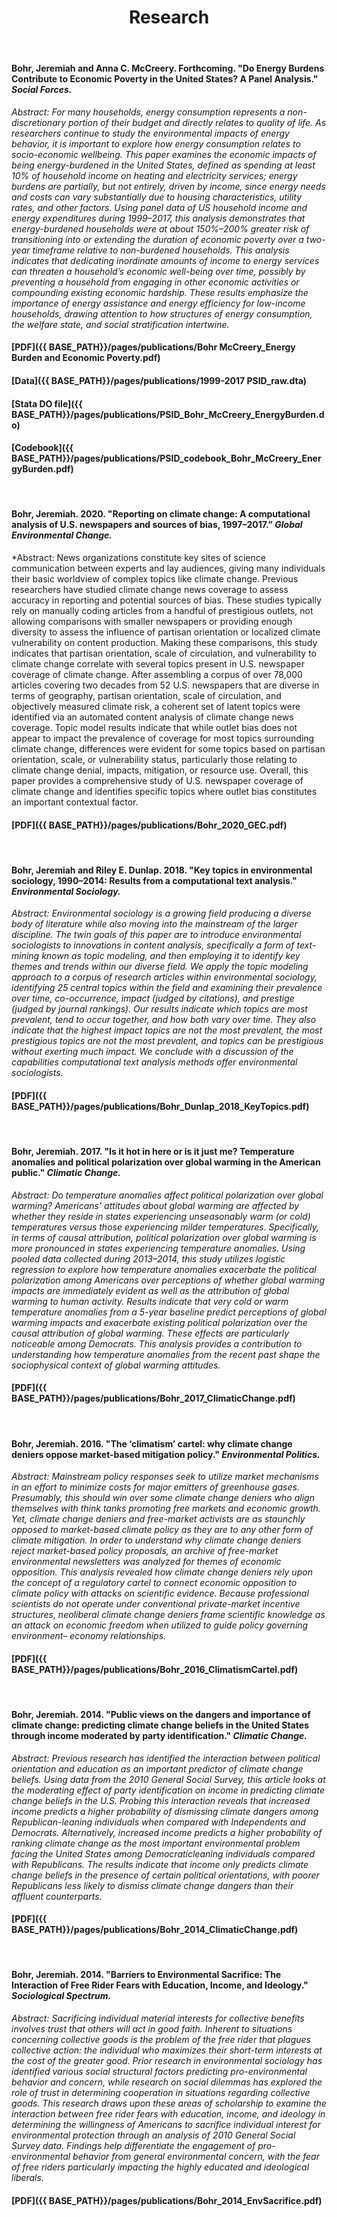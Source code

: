 ﻿---
layout: page
title: Research
description: Jeremiah Bohr's research
---
<!-- Google Tag Manager -->
<script>(function(w,d,s,l,i){w[l]=w[l]||[];w[l].push({'gtm.start':
new Date().getTime(),event:'gtm.js'});var f=d.getElementsByTagName(s)[0],
j=d.createElement(s),dl=l!='dataLayer'?'&l='+l:'';j.async=true;j.src=
'https://www.googletagmanager.com/gtm.js?id='+i+dl;f.parentNode.insertBefore(j,f);
})(window,document,'script','dataLayer','GTM-TW8FDKJ');</script>
<!-- End Google Tag Manager -->

<!-- Global site tag (gtag.js) - Google Analytics -->
<script async src="https://www.googletagmanager.com/gtag/js?id=UA-127467072-1"></script>
<script>
  window.dataLayer = window.dataLayer || [];
  function gtag(){dataLayer.push(arguments);}
  gtag('js', new Date());

  gtag('config', 'UA-127467072-1');
</script>

<!-- Google Tag Manager (noscript) -->
<noscript><iframe src="https://www.googletagmanager.com/ns.html?id=GTM-TW8FDKJ"
height="0" width="0" style="display:none;visibility:hidden"></iframe></noscript>
<!-- End Google Tag Manager (noscript) -->


#### Bohr, Jeremiah and Anna C. McCreery. Forthcoming. "Do Energy Burdens Contribute to Economic Poverty in the United States? A Panel Analysis." *Social Forces.*
*Abstract: For many households, energy consumption represents a non-discretionary portion of their budget and directly relates to quality of life. As researchers continue to study the environmental impacts of energy behavior, it is important to explore how energy consumption relates to socio-economic wellbeing. This paper examines the economic impacts of being energy-burdened in the United States, defined as spending at least 10% of household income on heating and electricity services; energy burdens are partially, but not entirely, driven by income, since energy needs and costs can vary substantially due to housing characteristics, utility rates, and other factors. Using panel data of US household income and energy expenditures during 1999–2017, this analysis demonstrates that energy-burdened households were at about 150%–200% greater risk of transitioning into or extending the duration of economic poverty over a
two-year timeframe relative to non-burdened households. This analysis indicates that dedicating inordinate amounts of income to energy services can threaten a household’s economic well-being over time, possibly by preventing a household from engaging in other economic activities or compounding existing economic hardship. These results emphasize the importance of energy assistance and energy efficiency for low-income households, drawing attention to how structures of energy consumption, the welfare state, and social stratification intertwine.*

#### [PDF]({{ BASE_PATH}}/pages/publications/Bohr McCreery_Energy Burden and Economic Poverty.pdf)
#### [Data]({{ BASE_PATH}}/pages/publications/1999-2017 PSID_raw.dta)
#### [Stata DO file]({{ BASE_PATH}}/pages/publications/PSID_Bohr_McCreery_EnergyBurden.do)
#### [Codebook]({{ BASE_PATH}}/pages/publications/PSID_codebook_Bohr_McCreery_EnergyBurden.pdf)

<br />


#### Bohr, Jeremiah. 2020. "Reporting on climate change: A computational analysis of U.S. newspapers and sources of bias, 1997–2017.” *Global Environmental Change.*
*Abstract: News organizations constitute key sites of science communication between experts and lay audiences, giving many individuals their basic worldview of complex topics like climate change. Previous researchers have studied climate change news coverage to assess accuracy in reporting and potential sources of bias. These studies typically rely on manually coding articles from a handful of prestigious outlets, not allowing comparisons with smaller newspapers or providing enough diversity to assess the influence of partisan orientation or localized climate vulnerability on content production. Making these comparisons, this study indicates that partisan orientation, scale of circulation, and vulnerability to climate change correlate with several topics present in U.S. newspaper coverage of climate change. After assembling a corpus of over 78,000 articles covering two decades from 52 U.S. newspapers that are diverse in terms of geography, partisan orientation, scale of circulation, and objectively measured climate risk, a coherent set of latent topics were identified via an automated content analysis of climate change news coverage. Topic model results indicate that while outlet bias does not appear to impact the prevalence of coverage for most topics surrounding climate change, differences were evident for some topics based on partisan orientation, scale, or vulnerability status, particularly those relating to climate change denial, impacts, mitigation, or resource use. Overall, this paper provides a comprehensive study of U.S. newspaper coverage of climate change and identifies specific topics where outlet bias constitutes an important contextual factor.

#### [PDF]({{ BASE_PATH}}/pages/publications/Bohr_2020_GEC.pdf)

<br />


#### Bohr, Jeremiah and Riley E. Dunlap. 2018. "Key topics in environmental sociology, 1990–2014: Results from a computational text analysis."  *Environmental Sociology.*
*Abstract: Environmental sociology is a growing field producing a diverse body of literature while also moving into the mainstream of the larger discipline. The twin goals of this paper are to introduce environmental sociologists to innovations in content analysis, specifically a form of text-mining known as topic modeling, and then employing it to identify key themes and trends within our diverse field. We apply the topic modeling approach to a corpus of research articles within environmental sociology, identifying 25 central topics within the field and examining their prevalence over time, co-occurrence, impact (judged by citations), and prestige (judged by journal rankings). Our results indicate which topics are most prevalent, tend to occur together, and how both vary over time. They also indicate that the highest impact topics are not the most prevalent, the most prestigious topics are not the most prevalent, and topics can be prestigious without exerting much impact. We conclude with a discussion of the capabilities computational text analysis methods offer environmental sociologists.*

#### [PDF]({{ BASE_PATH}}/pages/publications/Bohr_Dunlap_2018_KeyTopics.pdf)

<br />


#### Bohr, Jeremiah. 2017. "Is it hot in here or is it just me? Temperature anomalies and political polarization over global warming in the American public."  *Climatic Change.*
*Abstract: Do temperature anomalies affect political polarization over global warming? Americans’ attitudes about global warming are affected by whether they reside in states experiencing unseasonably warm (or cold) temperatures versus those experiencing milder temperatures. Specifically, in terms of causal attribution, political polarization over global warming is more pronounced in states experiencing temperature anomalies. Using pooled data collected during 2013–2014, this study utilizes logistic regression to explore how temperature anomalies exacerbate the political polarization among Americans over perceptions of whether global warming impacts are immediately evident as well as the attribution of global warming to human activity. Results indicate that very cold or warm temperature anomalies from a 5-year baseline predict perceptions of global warming impacts and exacerbate existing political polarization over the causal attribution of global warming. These effects are particularly noticeable among Democrats. This analysis provides a contribution to understanding how temperature anomalies from the recent past shape the sociophysical context of global warming attitudes.*

#### [PDF]({{ BASE_PATH}}/pages/publications/Bohr_2017_ClimaticChange.pdf)

<br />
    

#### Bohr, Jeremiah. 2016. "The ‘climatism’ cartel: why climate change deniers oppose market-based mitigation policy."  *Environmental Politics.*
*Abstract: Mainstream policy responses seek to utilize market mechanisms in an effort to
minimize costs for major emitters of greenhouse gases. Presumably, this
should win over some climate change deniers who align themselves with
think tanks promoting free markets and economic growth. Yet, climate change
deniers and free-market activists are as staunchly opposed to market-based
climate policy as they are to any other form of climate mitigation. In order to
understand why climate change deniers reject market-based policy proposals,
an archive of free-market environmental newsletters was analyzed for themes
of economic opposition. This analysis revealed how climate change deniers
rely upon the concept of a regulatory cartel to connect economic opposition
to climate policy with attacks on scientific evidence. Because professional
scientists do not operate under conventional private-market incentive structures,
neoliberal climate change deniers frame scientific knowledge as an
attack on economic freedom when utilized to guide policy governing environment–
economy relationships.*

#### [PDF]({{ BASE_PATH}}/pages/publications/Bohr_2016_ClimatismCartel.pdf)

<br />


#### Bohr, Jeremiah. 2014. "Public views on the dangers and importance of climate change: predicting climate change beliefs in the United States through income moderated by party identification." *Climatic Change.*
*Abstract: Previous research has identified the interaction between political orientation and education as an important predictor of climate change beliefs. Using data from the 2010
General Social Survey, this article looks at the moderating effect of party identification on income in predicting climate change beliefs in the U.S. Probing this interaction reveals that increased income predicts a higher probability of dismissing climate dangers among Republican-leaning individuals when compared with Independents and Democrats. Alternatively, increased income predicts a higher probability of ranking climate change as the most important environmental problem facing the United States among Democraticleaning
individuals compared with Republicans. The results indicate that income only predicts climate change beliefs in the presence of certain political orientations, with poorer Republicans
less likely to dismiss climate change dangers than their affluent counterparts.*

#### [PDF]({{ BASE_PATH}}/pages/publications/Bohr_2014_ClimaticChange.pdf)

<br />


#### Bohr, Jeremiah. 2014. "Barriers to Environmental Sacrifice: The Interaction of Free Rider Fears with Education, Income, and Ideology." *Sociological Spectrum.*
*Abstract: Sacrificing individual material interests for collective benefits involves trust that others will act in good faith. Inherent to situations concerning collective goods is the problem of the free rider that plagues collective action: the individual who maximizes their short-term interests at the cost of the greater good. Prior research in environmental sociology has identified various social structural factors predicting pro-environmental behavior and concern, while research on social dilemmas has explored the role of trust in determining cooperation in situations regarding collective goods. This research draws upon these areas of scholarship to examine the interaction between free rider fears with education, income, and ideology in determining the willingness of Americans to sacrifice individual interest for environmental protection through an analysis of 2010 General Social Survey data. Findings help differentiate the engagement of pro-environmental behavior from general environmental concern, with the fear of free riders particularly impacting the highly educated and ideological liberals.*

#### [PDF]({{ BASE_PATH}}/pages/publications/Bohr_2014_EnvSacrifice.pdf)

<br />

<!-- Note: this is how to write a comment in HTML. Everything in here won't show up on your webpage.-->

<!--
To increase the size of the title, use fewer # in front of the paper title.
To decrease the size of the title, use more #. 
To remove the italics, remove the * before and after the description
To remove the underline from the title, remove the <u> tags (<u> and </u>)
-->